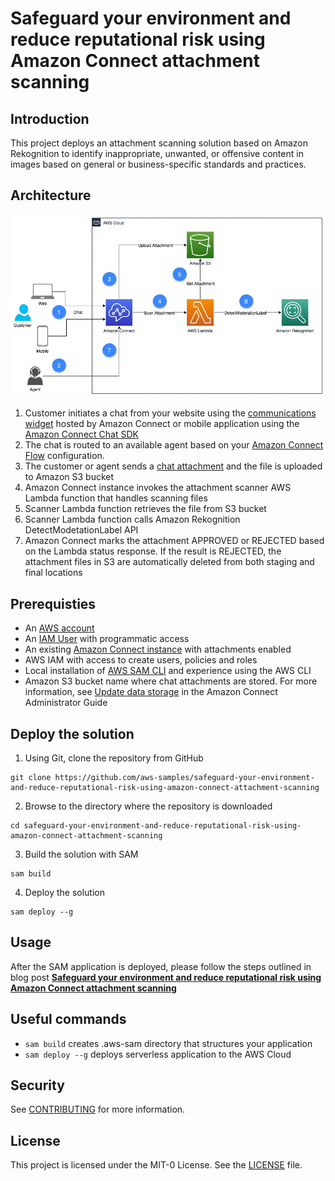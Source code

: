 # Safeguard your environment and reduce reputational risk using Amazon Connect attachment scanning

## Introduction
This project deploys an attachment scanning solution based on Amazon Rekognition to identify inappropriate, unwanted, or offensive content in images based on general or business-specific standards and practices.

## Architecture
![Architecture Diagram](./architecture.jpg)

1. Customer initiates a chat from your website using the [communications widget](https://docs.aws.amazon.com/connect/latest/adminguide/add-chat-to-website.html#customize-chat-widget) hosted by Amazon Connect or mobile application using the [Amazon Connect Chat SDK](https://github.com/amazon-connect/amazon-connect-chat-ui-examples/)
2. The chat is routed to an available agent based on your [Amazon Connect Flow](https://docs.aws.amazon.com/connect/latest/adminguide/connect-contact-flows.html) configuration.
3. The customer or agent sends a [chat attachment](https://docs.aws.amazon.com/connect/latest/adminguide/enable-attachments.html) and the file is uploaded to Amazon S3 bucket
4. Amazon Connect instance invokes the attachment scanner AWS Lambda function that handles scanning files
5. Scanner Lambda function retrieves the file from S3 bucket
6. Scanner Lambda function calls Amazon Rekognition DetectModetationLabel API
7. Amazon Connect marks the attachment APPROVED or REJECTED based on the Lambda status response. If the result is REJECTED, the attachment files in S3 are automatically deleted from both staging and final locations


## Prerequisties
- An [AWS account](https://signin.aws.amazon.com/signin?redirect_uri=https%3A%2F%2Fportal.aws.amazon.com%2Fbilling%2Fsignup%2Fresume&client_id=signup)
- An [IAM User](https://docs.aws.amazon.com/IAM/latest/UserGuide/id_users_create.html) with programmatic access
- An existing [Amazon Connect instance](https://docs.aws.amazon.com/connect/latest/adminguide/amazon-connect-instances.html) with attachments enabled
- AWS IAM with access to create users, policies and roles
- Local installation of [AWS SAM CLI](https://docs.aws.amazon.com/serverless-application-model/latest/developerguide/install-sam-cli.html) and experience using the AWS CLI
- Amazon S3 bucket name where chat attachments are stored. For more information, see [Update data storage](https://docs.aws.amazon.com/connect/latest/adminguide/update-instance-settings.html#update-data-storage-options) in the Amazon Connect Administrator Guide

## Deploy the solution

1.	Using Git, clone the repository from GitHub
```
git clone https://github.com/aws-samples/safeguard-your-environment-and-reduce-reputational-risk-using-amazon-connect-attachment-scanning
```
2.	Browse to the directory where the repository is downloaded
```
cd safeguard-your-environment-and-reduce-reputational-risk-using-amazon-connect-attachment-scanning
```
3.	Build the solution with SAM
```
sam build
```
4.	Deploy the solution
```
sam deploy --g
```

## Usage
After the SAM application is deployed, please follow the steps outlined in blog post [**Safeguard your environment and reduce reputational risk using Amazon Connect attachment scanning**](https://aws.amazon.com/blogs/contact-center/safeguard-your-environment-and-reduce-reputational-risk-using-amazon-connect-attachment-scanning)

## Useful commands
* `sam build`  creates .aws-sam directory that structures your application
* `sam deploy --g` deploys serverless application to the AWS Cloud

## Security
See [CONTRIBUTING](CONTRIBUTING.md#security-issue-notifications) for more information.

## License
This project is licensed under the MIT-0 License. See the [LICENSE](LICENSE) file.
